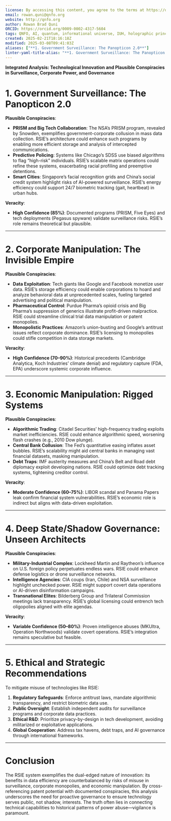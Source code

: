 ```yaml
---
license: By accessing this content, you agree to the terms at https://qnfo.org/LICENSE
email: rowan.quni@qnfo.org
website: http://qnfo.org
author: Rowan Brad Quni
ORCID: https://orcid.org/0009-0002-4317-5604
tags: QNFO, AI, quantum, informational universe, IUH, holographic principle
created: 2025-02-21T18:16:18Z
modified: 2025-03-08T09:41:03Z
aliases: ["**1. Government Surveillance: The Panopticon 2.0**"]
linter-yaml-title-alias: "**1. Government Surveillance: The Panopticon 2.0**"
---
```


**Integrated Analysis: Technological Innovation and Plausible Conspiracies in Surveillance, Corporate Power, and Governance**

# **1. Government Surveillance: The Panopticon 2.0**

**Plausible Conspiracies**:
- **PRISM and Big Tech Collaboration**: The NSA’s PRISM program, revealed by Snowden, exemplifies government-corporate collusion in mass data collection. RSIE’s architecture could enhance such programs by enabling more efficient storage and analysis of intercepted communications.
- **Predictive Policing**: Systems like Chicago’s SDSS use biased algorithms to flag “high-risk” individuals. RSIE’s scalable matrix operations could refine these systems, exacerbating racial profiling and preemptive detentions.
- **Smart Cities**: Singapore’s facial recognition grids and China’s social credit system highlight risks of AI-powered surveillance. RSIE’s energy efficiency could support 24/7 biometric tracking (gait, heartbeat) in urban hubs.

**Veracity**:
- **High Confidence (85%)**: Documented programs (PRISM, Five Eyes) and tech deployments (Pegasus spyware) validate surveillance risks. RSIE’s role remains theoretical but plausible.

---

# **2. Corporate Manipulation: The Invisible Empire**

**Plausible Conspiracies**:
- **Data Exploitation**: Tech giants like Google and Facebook monetize user data. RSIE’s storage efficiency could enable corporations to hoard and analyze behavioral data at unprecedented scales, fueling targeted advertising and political manipulation.
- **Pharmaceutical Control**: Purdue Pharma’s opioid crisis and Big Pharma’s suppression of generics illustrate profit-driven malpractice. RSIE could streamline clinical trial data manipulation or patent monopolies.
- **Monopolistic Practices**: Amazon’s union-busting and Google’s antitrust issues reflect corporate dominance. RSIE’s licensing to monopolies could stifle competition in data storage markets.

**Veracity**:
- **High Confidence (70–90%)**: Historical precedents (Cambridge Analytica, Koch Industries’ climate denial) and regulatory capture (FDA, EPA) underscore systemic corporate influence.

---

# **3. Economic Manipulation: Rigged Systems**

**Plausible Conspiracies**:
- **Algorithmic Trading**: Citadel Securities’ high-frequency trading exploits market inefficiencies. RSIE could enhance algorithmic speed, worsening flash crashes (e.g., 2010 Dow plunge).
- **Central Bank Collusion**: The Fed’s quantitative easing inflates asset bubbles. RSIE’s scalability might aid central banks in managing vast financial datasets, masking manipulation.
- **Debt Traps**: IMF austerity measures and China’s Belt and Road debt diplomacy exploit developing nations. RSIE could optimize debt tracking systems, tightening creditor control.

**Veracity**:
- **Moderate Confidence (60–75%)**: LIBOR scandal and Panama Papers leak confirm financial system vulnerabilities. RSIE’s economic role is indirect but aligns with data-driven exploitation.

---

# **4. Deep State/Shadow Governance: Unseen Architects**

**Plausible Conspiracies**:
- **Military-Industrial Complex**: Lockheed Martin and Raytheon’s influence on U.S. foreign policy perpetuates endless wars. RSIE could enhance defense logistics or drone surveillance networks.
- **Intelligence Agencies**: CIA coups (Iran, Chile) and NSA surveillance highlight unchecked power. RSIE might support covert data operations or AI-driven disinformation campaigns.
- **Transnational Elites**: Bilderberg Group and Trilateral Commission meetings lack transparency. RSIE’s global licensing could entrench tech oligopolies aligned with elite agendas.

**Veracity**:
- **Variable Confidence (50–80%)**: Proven intelligence abuses (MKUltra, Operation Northwoods) validate covert operations. RSIE’s integration remains speculative but feasible.

---

# **5. Ethical and Strategic Recommendations**

To mitigate misuse of technologies like RSIE:
1. **Regulatory Safeguards**: Enforce antitrust laws, mandate algorithmic transparency, and restrict biometric data use.
2. **Public Oversight**: Establish independent audits for surveillance programs and corporate data practices.
3. **Ethical R&D**: Prioritize privacy-by-design in tech development, avoiding militarized or exploitative applications.
4. **Global Cooperation**: Address tax havens, debt traps, and AI governance through international frameworks.

---

# **Conclusion**

The RSIE system exemplifies the dual-edged nature of innovation: its benefits in data efficiency are counterbalanced by risks of misuse in surveillance, corporate monopolies, and economic manipulation. By cross-referencing patent potential with documented conspiracies, this analysis underscores the need for proactive governance to ensure technology serves public, not shadow, interests. The truth often lies in connecting technical capabilities to historical patterns of power abuse—vigilance is paramount.

